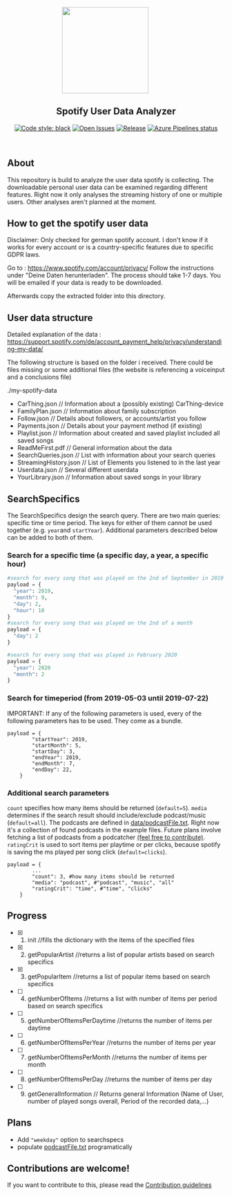 <div align="center">

<img src="https://upload.wikimedia.org/wikipedia/commons/2/26/Spotify_logo_with_text.svg" width="200" style="margin-right: 50px">


</div>

<h2 align="center">Spotify User Data Analyzer</h2>

<p align="center">
  <a href="https://github.com/psf/black"><img alt="Code style: black" src="https://img.shields.io/badge/code%20style-black-000000.svg"></a>
  <a href="https://github.com/chronoB/SpotifyDataAnalyzer/issues"><img alt="Open Issues" src="https://img.shields.io/github/issues/chronoB/SpotifyDataAnalyzer"></a>
  <a href="https://github.com/chronoB/SpotifyDataAnalyzer/releases"><img alt="Release" src="https://img.shields.io/github/release/chronoB/SpotifyDataAnalyzer"></a>
  <a href="https://dev.azure.com/chronoB/SpotifyDataAnalyzer/_build/latest?definitionId=1&branchName=master"><img alt="Azure Pipelines status" src="https://dev.azure.com/finnobayer/SpotifyDataAnalyzer/_apis/build/status/chronoB.SpotifyDataAnalyzer?branchName=master"></a>

</p>

<p><br /></p>

## About

This repository is build to analyze the user data spotify is collecting. The downloadable personal user data can be examined regarding different features. Right now it only analyses the streaming history of one or multiple users. Other analyses aren't planned at the moment.

## How to get the spotify user data

Disclaimer: Only checked for german spotify account. I don't know if it works for every account or is a country-specific features due to specific GDPR laws.

Go to : https://www.spotify.com/account/privacy/
Follow the instructions under "Deine Daten herunterladen". The process should take 1-7 days. You will be emailed if your data is ready to be downloaded.

Afterwards copy the extracted folder into this directory.

## User data structure
Detailed explanation of the data : https://support.spotify.com/de/account_payment_help/privacy/understanding-my-data/

The following structure is based on the folder i received. There could be files missing or some additional files (the website is referencing a voiceinput and a conclusions file)

./my-spotify-data
- CarThing.json // Information about a (possibly existing) CarThing-device
- FamilyPlan.json // Information about family subscription
- Follow.json // Details about followers, or accounts/artist you follow
- Payments.json // Details about your payment method (if existing)
- Playlist.json  // Information about created and saved playlist included all saved songs
- ReadMeFirst.pdf // General information about the data
- SearchQueries.json // List with information about your search queries
- StreamingHistory.json // List of Elements you listened to in the last year
- Userdata.json  // Several different userdata
- YourLibrary.json // Information about saved songs in your library


## SearchSpecifics

The SearchSpecifics design the search query. There are two main queries: specific time or time period. The keys for either of them cannot be used together (e.g. `year`and `startYear`). Additional parameters described below can be added to both of them.
### Search for a specific time (a specific day, a year, a specific hour)
```python
#search for every song that was played on the 2nd of September in 2019 between 10 and 11.
payload = {
  "year": 2019,
  "month": 9,
  "day": 2,
  "hour": 10
}
#search for every song that was played on the 2nd of a month
payload = {
  "day": 2
}

#search for every song that was played in February 2020
payload = {
  "year": 2020
  "month": 2
}
```
### Search for timeperiod (from 2019-05-03 until 2019-07-22)
IMPORTANT: If any of the following parameters is used, every of the following parameters has to be used. They come as a bundle.
```
payload = {
        "startYear": 2019,
        "startMonth": 5,
        "startDay": 3,
        "endYear": 2019,
        "endMonth": 7,
        "endDay": 22,
    }
```
### Additional search parameters
`count` specifies how many items should be returned (`default=5`). `media` determines if the search result should include/exclude podcast/music (`default=all`). The podcasts are defined in [data/podcastFile.txt](./data/podcastFile.txt). Right now it's a collection of found podcasts in the example files. Future plans involve fetching a list of podcasts from a podcatcher [(feel free to contribute)](#contribution). `ratingCrit` is used to sort items per playtime or per clicks, because spotify is saving the ms played per song click (`default=clicks`).

```
payload = {
        ...
        "count": 3, #how many items should be returned
        "media": "podcast", #"podcast", "music", "all"
        "ratingCrit": "time", #"time", "clicks"
    }
```


## Progress

- [x] 1. init //fills the dictionary with the items of the specified files
- [x] 2. getPopularArtist //returns a list of popular artists based on search specifics
- [x] 3. getPopularItem //returns a list of popular items based on search specifics
- [ ] 4. getNumberOfItems //returns a list with number of items per period based on search specifics
- [ ] 5. getNumberOfItemsPerDaytime //returns the number of items per daytime
- [ ] 6. getNumberOfItemsPerYear //returns the number of items per year
- [ ] 7. getNumberOfItemsPerMonth //returns the number of items per month
- [ ] 8. getNumberOfItemsPerDay //returns the number of items per day
- [ ] 9. getGeneralInformation // Returns general Information (Name of User, number of played songs overall, Period of the recorded data,...)

## Plans

- Add `"weekday"` option to searchspecs
- populate [podcastFile.txt](./data/podcastFile.txt) programatically

## Contributions are welcome!
<a name="contribution"></a>
If you want to contribute to this, please read the [Contribution guidelines](CONTRIBUTING.md)
